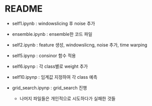 # README

- self1.ipynb : windowslicing 후 noise 추가
- ensemble.ipynb : ensemble한 코드 파일
- self2.ipynb : feature 생성, windowslicng, noise 추가, time warping
- self5.ipynp : consinor 함수 적용
- self6.ipynp : 각 class별로 weight 추가
- self10.ipynp : 임계값 지정하여 각 class 예측
- grid_search.ipynp : grid_search 진행

  - 나머지 파일들은 개인적으로 시도하다가 실패한 것들
